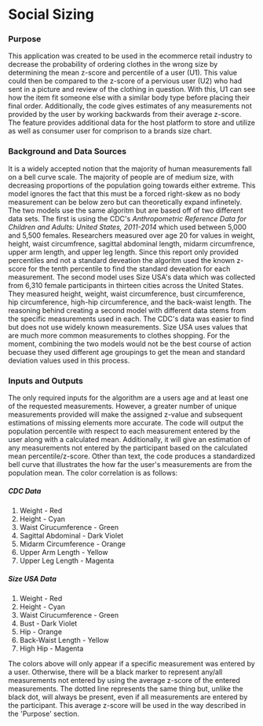 # Social Sizing
### Purpose
This application was created to be used in the ecommerce retail industry to decrease the probability of ordering clothes in the wrong size by determining the mean z-score and percentile of a user (U1). This value could then be compared to the z-score of a pervious user (U2) who had sent in a picture and review of the clothing in question. With this, U1 can see how the item fit someone else with a similar body type before placing their final order.
Additionally, the code gives estimates of any measurements not provided by the user by working backwards from their average z-score. The feature provides additional data for the host platform to store and utilize as well as consumer user for comprison to a brands size chart.
### Background and Data Sources
It is a widely accepted notion that the majority of human measurements fall on a bell curve scale. The majority of people are of medium size, with decreasing proportions of the population going towards either extreme. This model ignores the fact that this must be a forced right-skew as no body measurement can be below zero but can theoretically expand infinetely. 
The two models use the same algoritm but are based off of two different data sets. The first is using the CDC's *Anthropometric Reference Data for Children and Adults: United States, 2011-2014* which used between 5,000 and 5,500 females. Researchers measured over age 20 for values in weight, height, waist circumfrence, sagittal abdominal length, midarm circumfrence, upper arm length, and upper leg length. Since this report only provided percentiles and not a standard deveation the algoritm used the known z-score for the tenth percentile to find the standard deveation for each measurement. 
The second model uses Size USA's data which was collected from 6,310 female participants in thirteen cities across the United States. They measured height, weight, waist circumference, bust circumference, hip circumference, high-hip circumference, and the back-waist length. The reasoning behind creating a second model with different data stems from the specific measurements used in each. The CDC's data was easier to find but does not use widely known measurements. Size USA uses values that are much more common measurements to clothes shopping.
For the moment, combining the two models would not be the best course of action becuase they used different age groupings to get the mean and standard deviation values used in this process.
### Inputs and Outputs
The only required inputs for the algorithm are a users age and at least one of the requested measurements. However, a greater number of unique measurements provided will make the assigned z-value and subsequent estimations of missing elements more accurate. 
The code will output the population percentile with respect to each measurement entered by the user along with a calculated mean. Additionally, it will give an estimation of any measurements not entered by the participant based on the calculated mean percentile/z-score. Other than text, the code produces a standardized bell curve that illustrates the how far the user's measurements are from the population mean. The color correlation is as follows:

##### CDC Data
1. Weight - Red
2. Height - Cyan
3. Waist Cirucumference - Green
4. Sagittal Abdominal - Dark Violet
5. Midarm Circumference - Orange
6. Upper Arm Length - Yellow
7. Upper Leg Length - Magenta
##### Size USA Data
1. Weight - Red
2. Height - Cyan
3. Waist Cirucumference - Green
4. Bust - Dark Violet
5. Hip - Orange
6. Back-Waist Length - Yellow
7. High Hip - Magenta

The colors above will only appear if a specific measurement was entered by a user. Otherwise, there will be a black marker to represent any/all measurements not entered by using the average z-score of the entered measurements. The dotted line represents the same thing but, unlike the black dot, will always be present, even if all measurements are entered by the participant. 
This average z-score will be used in the way described in the 'Purpose' section.
